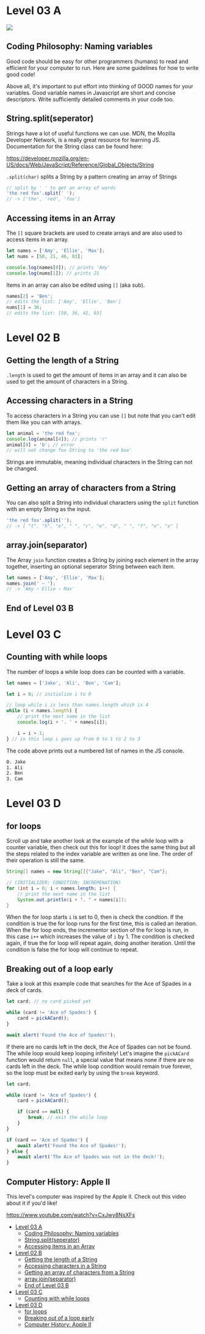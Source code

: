 # Level 03 A

![](https://elasticbeanstalk-us-east-2-651921832906.s3.us-east-2.amazonaws.com/QuintOS/bootScreen2.jpg)

## Coding Philosophy: Naming variables

Good code should be easy for other programmers (humans) to read and efficient for your computer to run. Here are some guidelines for how to write good code!

Above all, it's important to put effort into thinking of GOOD names for your variables. Good variable names in Javascript are short and concise descriptors. Write sufficiently detailed comments in your code too.

## String.split(seperator)

Strings have a lot of useful functions we can use. MDN, the Mozilla Developer Network, is a really great resource for learning JS. Documentation for the String class can be found here:

<https://developer.mozilla.org/en-US/docs/Web/JavaScript/Reference/Global_Objects/String>

`.split(char)` splits a String by a pattern creating an array of Strings

```js
// split by ' ' to get an array of words
'the red fox'.split(' ');
// -> ['the', 'red', 'fox']
```

## Accessing items in an Array

The `[]` square brackets are used to create arrays and are also used to access items in an array.

```js
let names = ['Amy', 'Ellie', 'Max'];
let nums = [50, 21, 46, 83];

console.log(names[0]); // prints 'Amy'
console.log(nums[1]); // prints 21
```

Items in an array can also be edited using `[]` (aka sub).

```js
names[2] = 'Ben';
// edits the list: ['Amy', 'Ellie', 'Ben']
nums[1] = 36;
// edits the list: [50, 36, 42, 83]
```

# Level 02 B

## Getting the length of a String

`.length` is used to get the amount of items in an array and it can also be used to get the amount of characters in a String.

## Accessing characters in a String

To access characters in a String you can use `[]` but note that you can't edit them like you can with arrays.

```js
let animal = 'the red fox';
console.log(animal[4]); // prints 'r'
animal[8] = 'b'; // error
// will not change fox String to 'the red box'
```

Strings are immutable, meaning individual characters in the String can not be changed.

## Getting an array of characters from a String

You can also split a String into individual characters using the `split` function with an empty String as the input.

```js
'the red fox'.split('');
// -> [ "t", "h", "e", " ", "r", "e", "d", " ", "f", "o", "x" ]
```

## array.join(separator)

The Array `join` function creates a String by joining each element in the array together, inserting an optional seperator String between each item.

```js
let names = ['Amy', 'Ellie', 'Max'];
names.join(' ~ ');
// -> 'Amy ~ Ellie ~ Max'
```

## End of Level 03 B

# Level 03 C

## Counting with while loops

The number of loops a while loop does can be counted with a variable.

```js
let names = ['Jake', 'Ali', 'Ben', 'Cam'];

let i = 0; // initialize i to 0

// loop while i is less than names.length which is 4
while (i < names.length) {
	// print the next name in the list
	console.log(i + '. ' + names[i]);

	i = i + 1;
} // in this loop i goes up from 0 to 1 to 2 to 3
```

The code above prints out a numbered list of names in the JS console.

```txt
0. Jake
1. Ali
2. Ben
3. Cam
```

# Level 03 D

## for loops

Scroll up and take another look at the example of the while loop with a counter variable, then check out this for loop! It does the same thing but all the steps related to the index variable are written as one line. The order of their operation is still the same.

```java
String[] names = new String[]{"Jake", "Ali", "Ben", "Cam"};

// (INITIALIZER; CONDITION; INCREMENATION)
for (int i = 0; i < names.length; i++) {
	// print the next name in the list
	System.out.println(i + '. ' + names[i]);
}
```

When the for loop starts `i` is set to 0, then is check the condtion. If the condition is true the for loop runs for the first time, this is called an iteration. When the for loop ends, the incrementor section of the for loop is run, in this case `i++` which increases the value of `i` by 1. The condition is checked again, if true the for loop will repeat again, doing another iteration. Until the condition is false the for loop will continue to repeat.

## Breaking out of a loop early

Take a look at this example code that searches for the Ace of Spades in a deck of cards.

```js
let card; // no card picked yet

while (card != 'Ace of Spades') {
	card = pickACard();
}

await alert('Found the Ace of Spades!');
```

If there are no cards left in the deck, the Ace of Spades can not be found. The while loop would keep looping infinitely! Let's imagine the `pickACard` function would return `null`, a special value that means none if there are no cards left in the deck. The while loop condition would remain true forever, so the loop must be exited early by using the `break` keyword.

```js
let card;

while (card != 'Ace of Spades') {
	card = pickACard();

	if (card == null) {
		break; // exit the while loop
	}
}

if (card == 'Ace of Spades') {
	await alert('Found the Ace of Spades!');
} else {
	await alert('The Ace of Spades was not in the deck!');
}
```

## Computer History: Apple II

This level's computer was inspired by the Apple II. Check out this video about it if you'd like!

https://www.youtube.com/watch?v=CxJwy8NsXFs

- [Level 03 A](#level-03-a)
  - [Coding Philosophy: Naming variables](#coding-philosophy-naming-variables)
  - [String.split(seperator)](#stringsplitseperator)
  - [Accessing items in an Array](#accessing-items-in-an-array)
- [Level 02 B](#level-02-b)
  - [Getting the length of a String](#getting-the-length-of-a-string)
  - [Accessing characters in a String](#accessing-characters-in-a-string)
  - [Getting an array of characters from a String](#getting-an-array-of-characters-from-a-string)
  - [array.join(separator)](#arrayjoinseparator)
  - [End of Level 03 B](#end-of-level-03-b)
- [Level 03 C](#level-03-c)
  - [Counting with while loops](#counting-with-while-loops)
- [Level 03 D](#level-03-d)
  - [for loops](#for-loops)
  - [Breaking out of a loop early](#breaking-out-of-a-loop-early)
  - [Computer History: Apple II](#computer-history-apple-ii)
